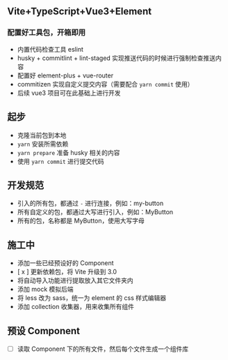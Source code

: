 ## Vite+TypeScript+Vue3+Element

### 配置好工具包，开箱即用

- 内置代码检查工具 eslint
- husky + commitlint + lint-staged 实现推送代码的时候进行强制检查推送内容
- 配置好 element-plus + vue-router
- commitizen 实现自定义提交内容（需要配合 `yarn commit` 使用）
- 后续 vue3 项目可在此基础上进行开发

## 起步

- 克隆当前包到本地
- `yarn` 安装所需依赖
- `yarn prepare` 准备 husky 相关的内容
- 使用 `yarn commit` 进行提交代码

## 开发规范

- 引入的所有包，都通过 `-` 进行连接，例如：my-button
- 所有自定义的包，都通过大写进行引入，例如：MyButton
- 所有的包，名称都是 MyButton，使用大写字母

## 施工中

- 添加一些已经预设好的 Component
- [ x ] 更新依赖包，将 Vite 升级到 3.0
- 将自动导入功能进行提取放入其它文件夹内
- 添加 mock 模拟后端
- 将 less 改为 sass，统一为 element 的 css 样式编辑器
- 添加 collection 收集器，用来收集所有组件

## 预设 Component

- [ ] 读取 Component 下的所有文件，然后每个文件生成一个组件库
